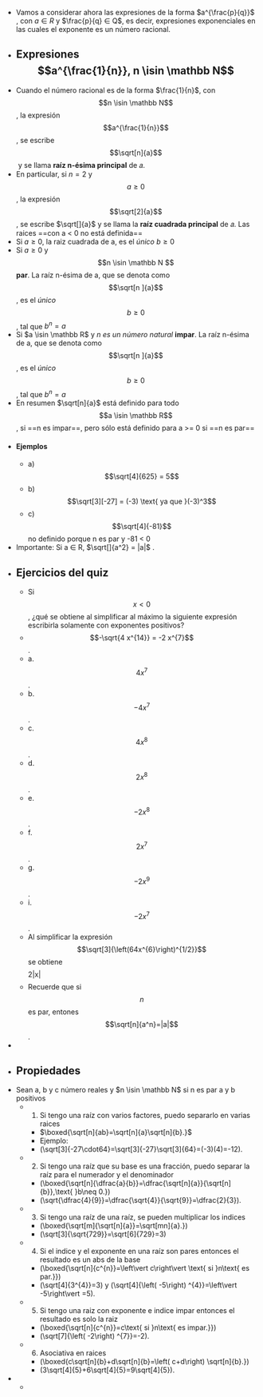 - Vamos a considerar ahora las expresiones de la forma $a^{\frac{p}{q}}$ , con $a ∈ R$ y  $\frac{p}{q} ∈ Q$, es decir, expresiones exponenciales en las cuales el exponente es un número racional.
- ## Expresiones $$a^{\frac{1}{n}}, n \isin \mathbb N$$
- Cuando el número racional es de la forma $\frac{1}{n}$, con $$n \isin \mathbb N$$, la expresión $$a^{\frac{1}{n}}$$, se escribe $$\sqrt[n]{a}$$ y se llama **raı́z n-ésima principal** de 𝑎.
- En particular, si $n=2$ y $$a \geq 0$$, la expresión $$\sqrt[2]{a}$$, se escribe $\sqrt[]{a}$ y se llama la **raı́z cuadrada principal** de 𝑎. Las raices ==con a < 0 no está definida==
- Si $a \geq 0$, la raiz cuadrada de a, es el *único*  $b \geq 0$
- Si $a \geq 0$ y $$n \isin \mathbb N $$ **par**. La raíz n-ésima de a, que se denota como $$\sqrt[n ]{a}$$, es el *único* $$b \geq 0$$, tal que $b^n = a$
- Si $a \isin \mathbb R$ y *n es un número natural* **impar**. La raíz n-ésima de a, que se denota como $$\sqrt[n ]{a}$$, es el *único* $$b \geq 0$$, tal que $b^n = a$
- En resumen $\sqrt[n]{a}$  está definido para todo $$a \isin \mathbb R$$, si ==n es impar==, pero sólo está definido para a >= 0 si ==n es par==
- #### Ejemplos
	- a) $$\sqrt[4]{625} = 5$$
	- b) $$\sqrt[3][-27] = (-3) \text{ ya que }(-3)^3$$
	- c) $$\sqrt[4]{-81}$$ no definido porque n es par y -81 < 0
- Importante: Si a ∈ R, $\sqrt[]{a^2} = |a|$ .
- ## Ejercicios del quiz
	- Si $$x< 0$$, ¿qué se obtiene al simplificar al máximo la siguiente expresión escribirla solamente con exponentes positivos?
	- $$-\sqrt{4 x^{14}} = -2 x^{7}$$.
	- a.$$4 x^{7}$$.
	- b. $$-4 x^{7}$$.
	- c. $$4 x^{8}$$.
	- d. $$2 x^{8}$$.
	- e. $$-2 x^{8}$$.
	- f. $$2 x^{7}$$.
	- g. $$-2 x^{9}$$.
	- i. $$-2 x^{ 7 }$$.
	- Al simplificar la expresión $$\sqrt[3]{\left(64x^{6}\right)^{1/2}}$$ se obtiene $$$$2|x|$$$$
	- Recuerde que si $$n$$ es par, entones $$\sqrt[n]{a^n}=|a|$$.
-
- ## Propiedades
- Sean a, b y c número reales y $n \isin \mathbb N$ si n es par a y b positivos
	- 1) Si tengo una raíz con varios factores, puedo separarlo en varias raices
		- $\boxed{\sqrt[n]{ab}=\sqrt[n]{a}\sqrt[n]{b}.}$
		- Ejemplo:
		- \(\sqrt[3]{-27\cdot64}=\sqrt[3]{-27}\sqrt[3]{64}=(-3)(4)=-12\).
	- 2) Si tengo una raíz que su base es una fracción, puedo separar la raíz para el numerador y el denominador
		- \(\boxed{\sqrt[n]{\dfrac{a}{b}}=\dfrac{\sqrt[n]{a}}{\sqrt[n]{b}},\text{ }b\neq 0.}\)
		- \(\sqrt{\dfrac{4}{9}}=\dfrac{\sqrt{4}}{\sqrt{9}}=\dfrac{2}{3}\).
	- 3) Si tengo una raíz de una raíz, se pueden multiplicar los indices
		- \(\boxed{\sqrt[m]{\sqrt[n]{a}}=\sqrt[mn]{a}.}\)
		- \(\sqrt[3]{\sqrt{729}}=\sqrt[6]{729}=3\)
	- 4) Si el indice y el exponente en una raíz son pares entonces el resultado es un abs de la base
		- \(\boxed{\sqrt[n]{c^{n}}=\left\vert c\right\vert \text{ si }n\text{ es par.}}\)
		- \(\sqrt[4]{3^{4}}=3\) y \(\sqrt[4]{\left( -5\right) ^{4}}=\left\vert -5\right\vert =5\).
	- 5) Si tengo una raiz con exponente e indice impar entonces el resultado es solo la raiz
		- \(\boxed{\sqrt[n]{c^{n}}=c\text{ si }n\text{ es impar.}}\)
		- \(\sqrt[7]{\left( -2\right) ^{7}}=-2\).
	- 6) Asociativa en raices
		- \(\boxed{c\sqrt[n]{b}+d\sqrt[n]{b}=\left( c+d\right) \sqrt[n]{b}.}\)
		- \(3\sqrt[4]{5}+6\sqrt[4]{5}=9\sqrt[4]{5}\).
-
	-